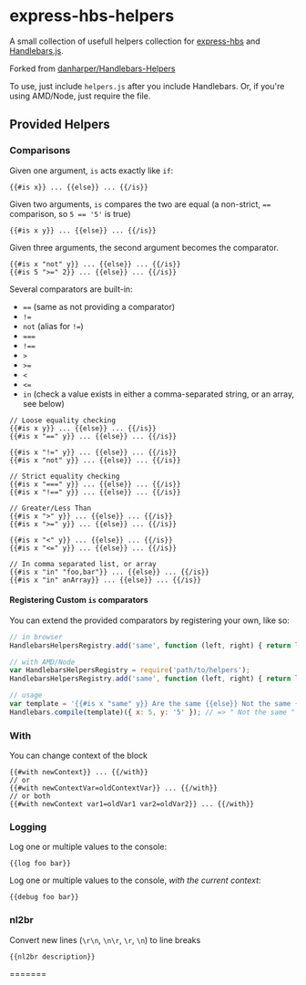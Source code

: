 express-hbs-helpers
===================

A small collection of usefull helpers collection for [express-hbs](https://github.com/barc/express-hbs)
and [Handlebars.js](https://github.com/wycats/handlebars.js).

Forked from [danharper/Handlebars-Helpers](https://github.com/danharper/Handlebars-Helpers)

To use, just include `helpers.js` after you include Handlebars. Or, if you're using AMD/Node, just require the file.

## Provided Helpers

### Comparisons

Given one argument, `is` acts exactly like `if`:

```
{{#is x}} ... {{else}} ... {{/is}}
```

Given two arguments, `is` compares the two are equal (a non-strict, `==` comparison, so `5 == '5'` is true)

```
{{#is x y}} ... {{else}} ... {{/is}}
```

Given three arguments, the second argument becomes the comparator.

```
{{#is x "not" y}} ... {{else}} ... {{/is}}
{{#is 5 ">=" 2}} ... {{else}} ... {{/is}}
```

Several comparators are built-in:

* `==` (same as not providing a comparator)
* `!=`
* `not` (alias for `!=`)
* `===`
* `!==`
* `>`
* `>=`
* `<`
* `<=`
* `in` (check a value exists in either a comma-separated string, or an array, see below)

```
// Loose equality checking
{{#is x y}} ... {{else}} ... {{/is}}
{{#is x "==" y}} ... {{else}} ... {{/is}}

{{#is x "!=" y}} ... {{else}} ... {{/is}}
{{#is x "not" y}} ... {{else}} ... {{/is}}

// Strict equality checking
{{#is x "===" y}} ... {{else}} ... {{/is}}
{{#is x "!==" y}} ... {{else}} ... {{/is}}

// Greater/Less Than
{{#is x ">" y}} ... {{else}} ... {{/is}}
{{#is x ">=" y}} ... {{else}} ... {{/is}}

{{#is x "<" y}} ... {{else}} ... {{/is}}
{{#is x "<=" y}} ... {{else}} ... {{/is}}

// In comma separated list, or array
{{#is x "in" "foo,bar"}} ... {{else}} ... {{/is}}
{{#is x "in" anArray}} ... {{else}} ... {{/is}}
```

#### Registering Custom `is` comparators
You can extend the provided comparators by registering your own, like so:

```js
// in browser
HandlebarsHelpersRegistry.add('same', function (left, right) { return left === right; });

// with AMD/Node
var HandlebarsHelpersRegistry = require('path/to/helpers');
HandlebarsHelpersRegistry.add('same', function (left, right) { return left === right; });

// usage
var template = '{{#is x "same" y}} Are the same {{else}} Not the same {{/is}}';
Handlebars.compile(template)({ x: 5, y: '5' }); // => " Not the same "
```

### With
You can change context of the block
```
{{#with newContext}} ... {{/with}}
// or
{{#with newContextVar=oldContextVar}} ... {{/with}}
// or both
{{#with newContext var1=oldVar1 var2=oldVar2}} ... {{/with}}
```

### Logging

Log one or multiple values to the console:

```
{{log foo bar}}
```

Log one or multiple values to the console, _with the current context_:

```
{{debug foo bar}}
```

### nl2br

Convert new lines (`\r\n`, `\n\r`, `\r`, `\n`) to line breaks

```
{{nl2br description}}
```
=======

